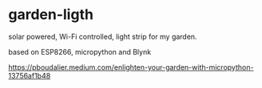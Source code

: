 # garden-ligth
solar powered, Wi-Fi controlled, light strip for my garden.

based on ESP8266, micropython and Blynk

https://pboudalier.medium.com/enlighten-your-garden-with-micropython-13756af1b48
